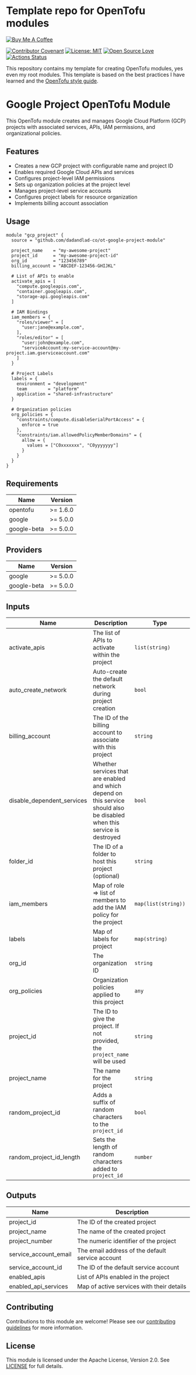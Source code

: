 # Template repo for OpenTofu modules

[![Buy Me A Coffee](https://img.shields.io/badge/Buy%20Me%20a%20Coffee-ffdd00?style=for-the-badge&logo=buy-me-a-coffee&logoColor=black)](https://buymeacoffee.com/dadandlad.co)

[![Contributor Covenant](https://img.shields.io/badge/Contributor%20Covenant-2.1-4baaaa.svg)](CODE_OF_CONDUCT.md)
[![License: MIT](https://img.shields.io/badge/License-MIT-yellow.svg)](LICENSE.md)
[![Open Source Love](https://badges.frapsoft.com/os/v1/open-source.svg?v=103)](https://github.com/ellerbrock/open-source-badges/)
[![Actions Status](https://github.com/dadandlad-co/ot-google-project-module/workflows/terraform/badge.svg)](https://github.com/dadandlad-co/ot-google-project-module/actions)

This repository contains my template for creating OpenTofu modules, yes even my
root modules. This template is based on the best practices I have learned and
the
[OpenTofu style guide](https://opentofu.org/docs/v1.8/language/syntax/style/).

# Google Project OpenTofu Module

This OpenTofu module creates and manages Google Cloud Platform (GCP) projects with associated services, APIs, IAM permissions, and organizational policies.

## Features

- Creates a new GCP project with configurable name and project ID
- Enables required Google Cloud APIs and services
- Configures project-level IAM permissions
- Sets up organization policies at the project level
- Manages project-level service accounts
- Configures project labels for resource organization
- Implements billing account association

## Usage

```hcl
module "gcp_project" {
  source = "github.com/dadandlad-co/ot-google-project-module"

  project_name    = "my-awesome-project"
  project_id      = "my-awesome-project-id"
  org_id          = "123456789"
  billing_account = "ABCDEF-123456-GHIJKL"

  # List of APIs to enable
  activate_apis = [
    "compute.googleapis.com",
    "container.googleapis.com",
    "storage-api.googleapis.com"
  ]

  # IAM Bindings
  iam_members = {
    "roles/viewer" = [
      "user:jane@example.com",
    ],
    "roles/editor" = [
      "user:john@example.com",
      "serviceAccount:my-service-account@my-project.iam.gserviceaccount.com"
    ]
  }

  # Project Labels
  labels = {
    environment = "development"
    team        = "platform"
    application = "shared-infrastructure"
  }

  # Organization policies
  org_policies = {
    "constraints/compute.disableSerialPortAccess" = {
      enforce = true
    },
    "constraints/iam.allowedPolicyMemberDomains" = {
      allow = {
        values = ["C0xxxxxxx", "C0yyyyyyy"]
      }
    }
  }
}
```

## Requirements

| Name | Version |
|------|---------|
| opentofu | >= 1.6.0 |
| google | >= 5.0.0 |
| google-beta | >= 5.0.0 |

## Providers

| Name | Version |
|------|---------|
| google | >= 5.0.0 |
| google-beta | >= 5.0.0 |

## Inputs

| Name | Description | Type | Default | Required |
|------|-------------|------|---------|:--------:|
| activate_apis | The list of APIs to activate within the project | `list(string)` | `[]` | no |
| auto_create_network | Auto-create the default network during project creation | `bool` | `false` | no |
| billing_account | The ID of the billing account to associate with this project | `string` | n/a | yes |
| disable_dependent_services | Whether services that are enabled and which depend on this service should also be disabled when this service is destroyed | `bool` | `true` | no |
| folder_id | The ID of a folder to host this project (optional) | `string` | `""` | no |
| iam_members | Map of role => list of members to add the IAM policy for the project | `map(list(string))` | `{}` | no |
| labels | Map of labels for project | `map(string)` | `{}` | no |
| org_id | The organization ID | `string` | n/a | yes |
| org_policies | Organization policies applied to this project | `any` | `{}` | no |
| project_id | The ID to give the project. If not provided, the `project_name` will be used | `string` | `""` | no |
| project_name | The name for the project | `string` | n/a | yes |
| random_project_id | Adds a suffix of random characters to the `project_id` | `bool` | `false` | no |
| random_project_id_length | Sets the length of random characters added to `project_id` | `number` | `4` | no |

## Outputs

| Name | Description |
|------|-------------|
| project_id | The ID of the created project |
| project_name | The name of the created project |
| project_number | The numeric identifier of the project |
| service_account_email | The email address of the default service account |
| service_account_id | The ID of the default service account |
| enabled_apis | List of APIs enabled in the project |
| enabled_api_services | Map of active services with their details |

## Contributing

Contributions to this module are welcome! Please see our [contributing guidelines](CONTRIBUTING.md) for more information.

## License

This module is licensed under the Apache License, Version 2.0. See [LICENSE](LICENSE) for full details.
